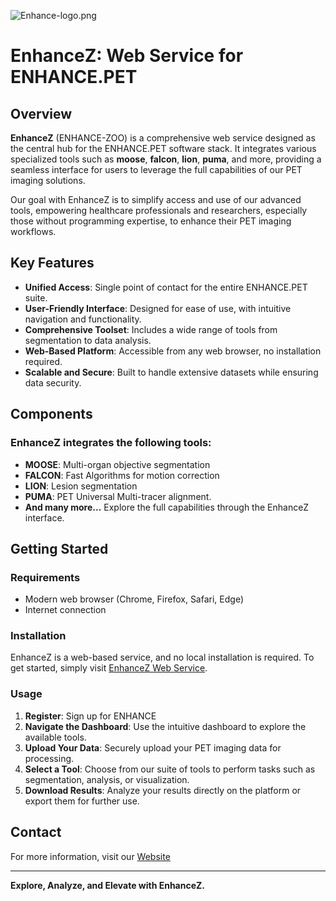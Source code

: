 ![Enhance-logo.png](/Images/ENHANCE-ZOO-logo.png)
# EnhanceZ: Web Service for ENHANCE.PET
## Overview

**EnhanceZ** (ENHANCE-ZOO) is a comprehensive web service designed as the central hub for the ENHANCE.PET software stack. It integrates various specialized tools such as **moose**, **falcon**, **lion**, **puma**, and more, providing a seamless interface for users to leverage the full capabilities of our PET imaging solutions. 

Our goal with EnhanceZ is to simplify access and use of our advanced tools, empowering healthcare professionals and researchers, especially those without programming expertise, to enhance their PET imaging workflows.

## Key Features

- **Unified Access**: Single point of contact for the entire ENHANCE.PET suite.
- **User-Friendly Interface**: Designed for ease of use, with intuitive navigation and functionality.
- **Comprehensive Toolset**: Includes a wide range of tools from segmentation to data analysis.
- **Web-Based Platform**: Accessible from any web browser, no installation required.
- **Scalable and Secure**: Built to handle extensive datasets while ensuring data security.

## Components

### EnhanceZ integrates the following tools:
- **MOOSE**: Multi-organ objective segmentation
- **FALCON**: Fast Algorithms for motion correction
- **LION**: Lesion segmentation
- **PUMA**: PET Universal Multi-tracer alignment.
- **And many more...** Explore the full capabilities through the EnhanceZ interface.

## Getting Started

### Requirements
- Modern web browser (Chrome, Firefox, Safari, Edge)
- Internet connection

### Installation
EnhanceZ is a web-based service, and no local installation is required. To get started, simply visit [EnhanceZ Web Service](http://enhancez.enhancepet.org).

### Usage

1. **Register**: Sign up for ENHANCE
2. **Navigate the Dashboard**: Use the intuitive dashboard to explore the available tools.
3. **Upload Your Data**: Securely upload your PET imaging data for processing.
4. **Select a Tool**: Choose from our suite of tools to perform tasks such as segmentation, analysis, or visualization.
5. **Download Results**: Analyze your results directly on the platform or export them for further use.


## Contact

For more information, visit our [Website](https://enhance.pet)

---

**Explore, Analyze, and Elevate with EnhanceZ.**

